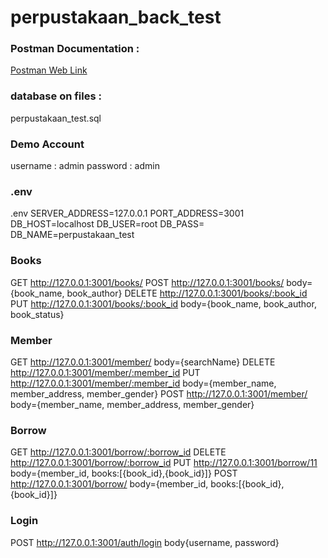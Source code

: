 # perpustakaan_back_test

### Postman Documentation : 
[Postman Web Link](https://documenter.getpostman.com/view/10104517/SzS1V9nY)

### database on files :
perpustakaan_test.sql

### Demo Account
username : admin
password : admin

### .env
.env
SERVER_ADDRESS=127.0.0.1
PORT_ADDRESS=3001
DB_HOST=localhost
DB_USER=root
DB_PASS=
DB_NAME=perpustakaan_test

### Books
GET http://127.0.0.1:3001/books/
POST http://127.0.0.1:3001/books/ body={book_name, book_author}
DELETE http://127.0.0.1:3001/books/:book_id
PUT http://127.0.0.1:3001/books/:book_id body={book_name, book_author, book_status}

### Member
GET http://127.0.0.1:3001/member/ body={searchName}
DELETE http://127.0.0.1:3001/member/:member_id
PUT http://127.0.0.1:3001/member/:member_id body={member_name, member_address, member_gender}
POST http://127.0.0.1:3001/member/ body={member_name, member_address, member_gender}

### Borrow 
GET http://127.0.0.1:3001/borrow/:borrow_id
DELETE http://127.0.0.1:3001/borrow/:borrow_id
PUT http://127.0.0.1:3001/borrow/11 body={member_id, books:[{book_id},{book_id}]}
POST http://127.0.0.1:3001/borrow/ body={member_id, books:[{book_id},{book_id}]}

### Login
POST http://127.0.0.1:3001/auth/login  body{username, password}
